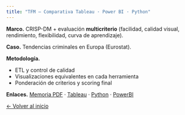 ```yaml
---
title: "TFM — Comparativa Tableau · Power BI · Python"
---
```


**Marco.** CRISP-DM + evaluación **multicriterio** (facilidad, calidad visual, rendimiento, flexibilidad, curva de aprendizaje).

**Caso.** Tendencias criminales en Europa (Eurostat).

**Metodología.**
- ETL y control de calidad
- Visualizaciones equivalentes en cada herramienta
- Ponderación de criterios y scoring final


**Enlaces.** [Memoria PDF](assets/tfm/Susana_Barrera_Garcia.pdf) · [Tableau](Tableau+cleaneddatasets.zip) · [Python](Python+plotly.ipynb) · [PowerBI](powerbi.pbix)




[← Volver al inicio](/)

